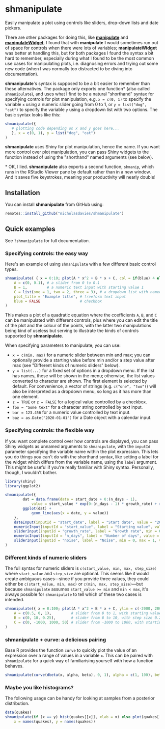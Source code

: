 
# shmanipulate

<!-- badges: start -->

<!-- badges: end -->

Easily manipulate a plot using controls like sliders, drop-down lists and date pickers.

There are other packages for doing this, like [**manipulate**](https://www.rdocumentation.org/packages/manipulate/versions/1.0.1)
and [**manipulateWidget**](https://cran.r-project.org/web/packages/manipulateWidget/vignettes/manipulateWidgets.html). I found that
with **manipulate** I would sometimes run out of space for controls when there were lots of variables; **manipulateWidget** was better 
at handling this, but for both packages I found the syntax a bit hard to remember, especially during what I found to be the most common 
use cases for manipulating plots, i.e. diagnosing errors and trying out some new code (when I was normally too distracted to be diving 
into documentation).

**shmanipulate**'s syntax is supposed to be a bit easier to remember than these alternatives. The package only exports one function* 
(also called `shmanipulate`), and uses what I find to be a natural "shorthand" syntax for specifying controls for plot manipulation, 
e.g. `x = c(0, 1)` to specify the variable `x` using a numeric slider going from 0 to 1, or `y = list("dog", "cat")` to specify the 
variable `y` using a dropdown list with two options. The basic syntax looks like this:

``` r
shmanipulate({
   # plotting code depending on x and y goes here...
   }, x = c(0, 1), y = list("dog", "cat")
)
```

**shmanipulate** uses Shiny for plot manipulation, hence the name. If you want more control over plot manipulation, you can pass Shiny 
widgets to the function instead of using the "shorthand" named arguments (see below).

\* OK, I lied. **shmanipulate** also exports a second function, `shmanip`, which runs in the RStudio Viewer pane by default rather
than in a new window. And it saves five keystrokes, meaning your productivity will nearly double!

## Installation

You can install **shmanipulate** from GitHub using:

``` r
remotes::install_github("nicholasdavies/shmanipulate")
```

## Quick examples

See `?shmanipulate` for full documentation.

### Specifying controls: the easy way

Here's an example of using `shmanipulate` with a few different basic control types.

``` r
shmanipulate( { x = 0:10; plot(A * x^2 + B * x + C, col = if(blue) 4 else 1, main = plot_title, ylim = c(-5, 10)) },
    A = c(0, 0.1), # a slider from 0 to 0.1
    B = 1,         # a numeric text input with starting value 1
    C = list(one = 1, two = 2, three = 3), # a dropdown list with named values
    plot_title = "Example title", # freeform text input
    blue = FALSE                  # checkbox
)
```

This makes a plot of a quadratic equation where the coefficients `A`, `B`, and `C` can be manipulated with different
controls, plus where you can edit the title of the plot and the colour of the points, with the latter two manipulations
being kind of useless but serving to illustrate the kinds of controls supported by **shmanipulate**.

When specifying parameters to manipulate, you can use:
- `x = c(min, max)` for a numeric slider between min and max; you can optionally provide a starting value before min and/or a step value after max (see "Different kinds of numeric sliders" below).
- `y = list(...)` for a fixed set of options in a dropdown menu. If the list has names, these will be shown in the menu; otherwise, the list values converted to character are shown. The first element is selected by default. For convenience, a vector of strings (e.g. `c("one", "two")`) will also be interpreted as a dropdown menu, so long as it has more than one element. 
- `z = TRUE` or `z = FALSE` for a logical value controlled by a checkbox.
- `foo = "Some text"` for a character string controlled by text input.
- `bar = 123.456` for a numeric value controlled by text input.
- `baz = as.Date("2020-01-01")` for a Date object with a calendar input.

### Specifying controls: the flexible way

If you want complete control over how controls are displayed, you can pass Shiny widgets as unnamed arguments to
`shmanipulate`, with the `inputId` parameter specifying the variable name within the plot expression. This lets you
do things you can't do with the shorthand syntax, like setting a label for the widget which differs from the
variable name, using the `label` argument. This might be useful if you're really familiar with Shiny syntax. 
Personally, though, I wouldn't bother.

``` r
library(shiny)
library(ggplot2)

shmanipulate({
        dat = data.frame(date = start_date + 0:(n_days - 1),
            value = start_value * exp(0:(n_days - 1) * growth_rate) + rnorm(n_days, 0, noise));
        ggplot(dat) +
            geom_line(aes(x = date, y = value))
    },
    dateInput(inputId = "start_date", label = "Start date", value = "2020-01-01"),
    numericInput(inputId = "start_value", label = "Starting value", value = 1, min = 0, max = 10, step = 1),
    sliderInput(inputId = "growth_rate", label = "Growth rate", min = 0, max = 1, value = 0, step = 0.01),
    numericInput(inputId = "n_days", label = "Number of days", value = 30, min = 1, max = 60, step = 1),
    sliderInput(inputId = "noise", label = "Noise", min = 0, max = 1, value = 0, step = 0.01)
)
```

### Different kinds of numeric sliders

The full syntax for numeric sliders is `c(start_value, min, max, step_size)` where `start_value` and `step_size` are optional. 
This seems like it would create ambiguous cases—since if you provide three values, they could either be `c(start_value, min, max)` 
or `c(min, max, step_size)`—but because `shmanipulate` assumes `start_value >= min` and `min < max`, it's always possible 
for `shmanipulate` to tell which of these two cases is intended.

``` r
shmanipulate({ x = 0:100; plot(A * x^2 + B * x + C, ylim = c(-2000, 2000)) },
    A = c(0.5, 0, 1),         # slider from 0 to 1, with starting value 0.5
    B = c(0, 10, 0.25),       # slider from 0 to 10, with step size 0.25
    C = c(0, -1000, 1000, 50) # slider from -1000 to 1000, with starting value 0 and step size 50
)
```

### shmanipulate + curve: a delicious pairing

Base R provides the function `curve` to quickly plot the value of an expression over a range of values in a variable `x`.
This can be paired with `shmanipulate` for a quick way of familiarising yourself with how a function behaves.

``` r
shmanipulate(curve(dbeta(x, alpha, beta), 0, 1), alpha = c(1, 100), beta = c(1, 100))
```

### Maybe you like histograms?

The following usage can be handy for looking at samples from a posterior distribution.

``` r
data(quakes)
shmanipulate(if (x == y) hist(quakes[[x]], xlab = x) else plot(quakes[[x]], quakes[[y]], xlab = x, ylab = y), 
    x = names(quakes), y = names(quakes))
```

